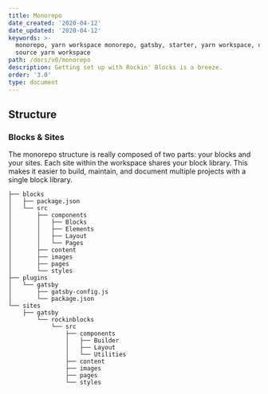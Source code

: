 ```yaml
---
title: Monorepo
date_created: '2020-04-12'
date_updated: '2020-04-12'
keywords: >-
  monorepo, yarn workspace monorepo, gatsby, starter, yarn workspace, open
  source yarn workspace
path: /docs/v0/monorepo
description: Getting set up with Rockin' Blocks is a breeze.
order: '3.0'
type: document
---
```

## Structure

### Blocks & Sites

The monorepo structure is really composed of two parts: your blocks and your sites. Each site within the workspace shares your block library. This makes it easier to build, maintain, and document multiple projects with a single block library.

```
├── blocks
│   ├── package.json
│   └── src
│       ├── components
│       │   ├── Blocks
│       │   ├── Elements
│       │   ├── Layout
│       │   └── Pages
│       ├── content
│       ├── images
│       ├── pages
│       └── styles
├── plugins
│   └── gatsby
│       ├── gatsby-config.js
│       └── package.json
└── sites
	├── gatsby
		└── rockinblocks
			└── src
				├── components
				│   ├── Builder
				│   ├── Layout
				│   └── Utilities
				├── content
				├── images
				├── pages
				└── styles
```
